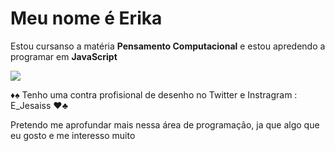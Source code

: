 # Meu nome é Erika

Estou cursanso a matéria **Pensamento Computacional** e estou apredendo a programar em **JavaScript**

![](https://img.shields.io/badge/JavaScript-323330?style=for-the-badge&logo=javascript&logoColor=F7DF1E)

♦️♠️ Tenho uma contra profisional de desenho no Twitter e Instragram : E_Jesaiss ♥️♣️

Pretendo me aprofundar mais nessa área de programação, ja que algo que eu gosto e me interesso muito
